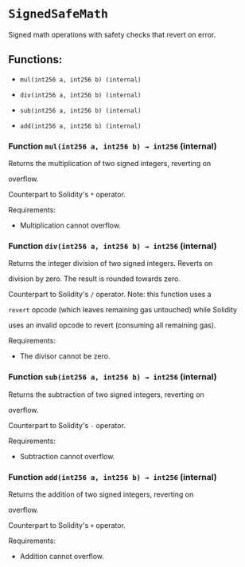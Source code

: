 # `SignedSafeMath`

Signed math operations with safety checks that revert on error.

## Functions:

- `mul(int256 a, int256 b) (internal)`

- `div(int256 a, int256 b) (internal)`

- `sub(int256 a, int256 b) (internal)`

- `add(int256 a, int256 b) (internal)`

### Function `mul(int256 a, int256 b) → int256` (internal)

Returns the multiplication of two signed integers, reverting on

overflow.

Counterpart to Solidity's `*` operator.

Requirements:

- Multiplication cannot overflow.

### Function `div(int256 a, int256 b) → int256` (internal)

Returns the integer division of two signed integers. Reverts on

division by zero. The result is rounded towards zero.

Counterpart to Solidity's `/` operator. Note: this function uses a

`revert` opcode (which leaves remaining gas untouched) while Solidity

uses an invalid opcode to revert (consuming all remaining gas).

Requirements:

- The divisor cannot be zero.

### Function `sub(int256 a, int256 b) → int256` (internal)

Returns the subtraction of two signed integers, reverting on

overflow.

Counterpart to Solidity's `-` operator.

Requirements:

- Subtraction cannot overflow.

### Function `add(int256 a, int256 b) → int256` (internal)

Returns the addition of two signed integers, reverting on

overflow.

Counterpart to Solidity's `+` operator.

Requirements:

- Addition cannot overflow.
